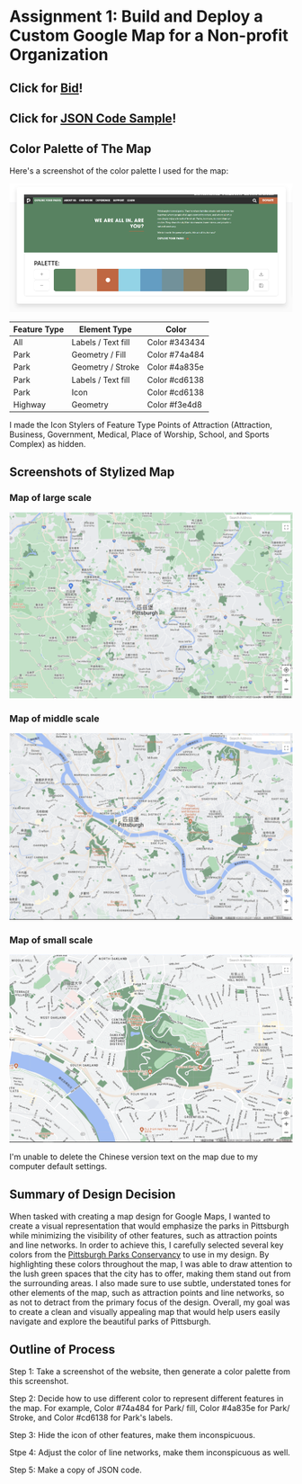 # Assignment 1: Build and Deploy a Custom Google Map for a Non-profit Organization


## Click for [Bid](https://docs.google.com/document/d/13RVkb4wAbRj2a-NGelPUNtme0fChfHFGbQcunMY-gig/edit?usp=sharing)!



## Click for [JSON Code Sample](/ParksMap.json)!



## Color Palette of The Map

Here's a screenshot of the color palette I used for the map:

![](/colorPalette.png)

|                     Feature Type                   |                     Element Type                     |                    Color                      |
|----------------------------------------------------|------------------------------------------------------|-----------------------------------------------|
|     All     |         Labels / Text fill              |            Color #343434         |
|     Park    |           Geometry /  Fill              |            Color #74a484         |
|     Park    |          Geometry / Stroke              |            Color #4a835e         |
|     Park    |         Labels / Text fill              |            Color #cd6138         |
|     Park    |                   Icon                  |            Color #cd6138         |
|   Highway   |               Geometry                  |            Color #f3e4d8         |

I made the Icon Stylers of Feature Type Points of Attraction (Attraction, Business, Government, Medical, Place of Worship, School, and Sports Complex) as hidden.



## Screenshots of Stylized Map

### Map of large scale
![](/upload1.png)

### Map of middle scale
![](/upload2.png)

### Map of small scale
![](/upload3.png)

I'm unable to delete the Chinese version text on the map due to my computer default settings.



## Summary of Design Decision

When tasked with creating a map design for Google Maps, I wanted to create a visual representation that would emphasize the parks in Pittsburgh while minimizing the visibility of other features, such as attraction points and line networks. In order to achieve this, I carefully selected several key colors from the [Pittsburgh Parks Conservancy](https://pittsburghparks.org/) to use in my design. By highlighting these colors throughout the map, I was able to draw attention to the lush green spaces that the city has to offer, making them stand out from the surrounding areas. I also made sure to use subtle, understated tones for other elements of the map, such as attraction points and line networks, so as not to detract from the primary focus of the design. Overall, my goal was to create a clean and visually appealing map that would help users easily navigate and explore the beautiful parks of Pittsburgh.


## Outline of Process

Step 1: Take a screenshot of the website, then generate a color palette from this screenshot.

Step 2: Decide how to use different color to represent different features in the map. For example, Color #74a484 for Park/ fill, Color #4a835e for Park/ Stroke, and Color #cd6138 for Park's labels.

Step 3: Hide the icon of other features, make them inconspicuous.

Stpe 4: Adjust the color of line networks, make them inconspicuous as well.

Step 5: Make a copy of JSON code.
